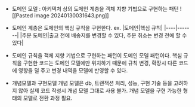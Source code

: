 * 도메인 모델 : 아키텍처 상의 도메인 계층을 객체 지향 기법으로 구현하는 패턴
	![[Pasted image 20240130031643.png]]

*  도메인 계층은 도메인의 핵심 규칙을 구현한다.
	ex.
	|도메인|핵심 규칙|
	|----|-------|
	|주문 도메인|출고 전에 배송지를 변경할 수 있다, 주문 취소는 변경 전에 할 수 있다|

* 도메인 규칙을 객체 지향 기법으로 구현하는 패턴이 도메인 모델 패턴이다.
	 핵심 규칙을 구현한 코드는 도메인 모델에만 위치하기 때문에 
	 규칙 변경, 확장시 다른 코드에 영향을 덜 주고 변경 내역을 모델에 반영할 수 있다.

* 개념모델과 구현모델
	개념 모델은 db, 트랜잭션 처리, 성능, 구현 기술 등을 고려하지 않아 실제 코드 작성시 개념 모델 그대로 사용 불가.
	개념 모델을 구현 가능한 형태의 모델로 전환 과정 필요.
